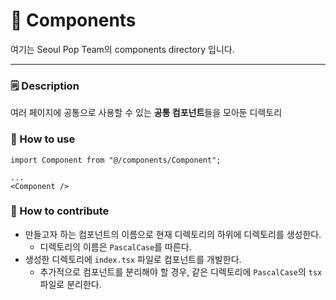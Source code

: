 # 🧩 Components
여기는 Seoul Pop Team의 components directory 입니다.

---

### 🗒️ Description

여러 페이지에 공통으로 사용할 수 있는 **공통 컴포넌트**들을 모아둔 디렉토리

### 🔎 How to use

```tsx
import Component from "@/components/Component";

...
<Component />
```

### 🌱 How to contribute

- 만들고자 하는 컴포넌트의 이름으로 현재 디렉토리의 하위에 디렉토리를 생성한다.
    - 디렉토리의 이름은 `PascalCase`를 따른다.
- 생성한 디렉토리에 `index.tsx` 파일로 컴포넌트를 개발한다.
    - 추가적으로 컴포넌트를 분리해야 할 경우, 같은 디렉토리에 `PascalCase`의 `tsx` 파일로 분리한다.

